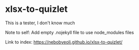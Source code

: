 # xlsx-to-quizlet
This is a tester, I don't know much

Note to self: Add empty .nojekyll file to use node_modules files

Link to index: https://nebobyeoli.github.io/xlsx-to-quizlet/